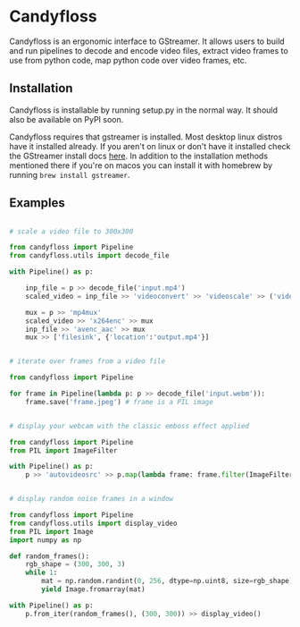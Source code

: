 
# Candyfloss

Candyfloss is an ergonomic interface to GStreamer. It allows users to build and run pipelines to decode and encode video files, extract video frames to use from python code, map python code over video frames, etc. 

## Installation

Candyfloss is installable by running setup.py in the normal way. It should also be available on PyPI soon.

Candyfloss requires that gstreamer is installed. Most desktop linux distros have it installed already. If you aren't on linux or don't have it installed check the GStreamer install docs [here](https://gstreamer.freedesktop.org/documentation/installing/index.html?gi-language=c). In addition to the installation methods mentioned there if you're on macos you can install it with homebrew by running `brew install gstreamer`. 

## Examples

```python

# scale a video file to 300x300

from candyfloss import Pipeline
from candyfloss.utils import decode_file

with Pipeline() as p:

    inp_file = p >> decode_file('input.mp4')
    scaled_video = inp_file >> 'videoconvert' >> 'videoscale' >> ('video/x-raw', {'width':300,'height':300})

    mux = p >> 'mp4mux'
    scaled_video >> 'x264enc' >> mux
    inp_file >> 'avenc_aac' >> mux
    mux >> ['filesink', {'location':'output.mp4'}]

```


```python

# iterate over frames from a video file

from candyfloss import Pipeline

for frame in Pipeline(lambda p: p >> decode_file('input.webm')):
    frame.save('frame.jpeg') # frame is a PIL image

```

```python

# display your webcam with the classic emboss effect applied

from candyfloss import Pipeline
from PIL import ImageFilter

with Pipeline() as p:
    p >> 'autovideosrc' >> p.map(lambda frame: frame.filter(ImageFilter.EMBOSS)) >> 'autovideosink'

```

```python

# display random noise frames in a window

from candyfloss import Pipeline
from candyfloss.utils import display_video
from PIL import Image
import numpy as np

def random_frames():
    rgb_shape = (300, 300, 3)
    while 1:
        mat = np.random.randint(0, 256, dtype=np.uint8, size=rgb_shape)
        yield Image.fromarray(mat)

with Pipeline() as p:
    p.from_iter(random_frames(), (300, 300)) >> display_video()

```
